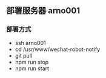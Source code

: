 ## 部署服务器 arno001
### 部署方式
 - ssh arno001
 - cd /usr/www/wechat-robot-notify
 - git pull
 - npm run stop
 - npm run start
